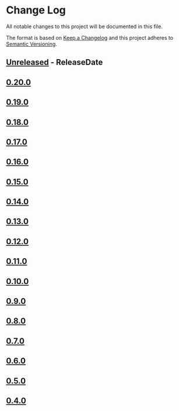 # Change Log
All notable changes to this project will be documented in this file.

The format is based on [Keep a Changelog](http://keepachangelog.com/)
and this project adheres to [Semantic Versioning](http://semver.org/).

<!-- next-header -->
## [Unreleased] - ReleaseDate

## [0.20.0]

## [0.19.0]

## [0.18.0]

## [0.17.0]

## [0.16.0]

## [0.15.0]

## [0.14.0]

## [0.13.0]

## [0.12.0]

## [0.11.0]

## [0.10.0]

## [0.9.0]

## [0.8.0]

## [0.7.0]

## [0.6.0]

## [0.5.0]

## [0.4.0]

<!-- next-url -->
[Unreleased]: https://github.com/rust-cli/argfile/compare/v0.1.4...HEAD
[0.20.0]: https://github.com/rust-cli/argfile/compare/v0.19.0...v0.20.0
[0.19.0]: https://github.com/rust-cli/argfile/compare/v0.18.0...v0.19.0
[0.18.0]: https://github.com/rust-cli/argfile/compare/v0.17.0...v0.18.0
[0.17.0]: https://github.com/rust-cli/argfile/compare/v0.16.0...v0.17.0
[0.16.0]: https://github.com/rust-cli/argfile/compare/v0.15.0...v0.16.0
[0.15.0]: https://github.com/rust-cli/argfile/compare/v0.14.0...v0.15.0
[0.14.0]: https://github.com/rust-cli/argfile/compare/v0.13.0...v0.14.0
[0.13.0]: https://github.com/rust-cli/argfile/compare/v0.12.0...v0.13.0
[0.12.0]: https://github.com/rust-cli/argfile/compare/v0.11.0...v0.12.0
[0.11.0]: https://github.com/rust-cli/argfile/compare/v0.10.0...v0.11.0
[0.10.0]: https://github.com/rust-cli/argfile/compare/v0.9.0...v0.10.0
[0.9.0]: https://github.com/rust-cli/argfile/compare/v0.8.0...v0.9.0
[0.8.0]: https://github.com/rust-cli/argfile/compare/v0.7.0...v0.8.0
[0.7.0]: https://github.com/rust-cli/argfile/compare/v0.6.0...v0.7.0
[0.6.0]: https://github.com/rust-cli/argfile/compare/v0.5.0...v0.6.0
[0.5.0]: https://github.com/rust-cli/argfile/compare/0.4.0...v0.5.0
[0.4.0]: https://github.com/rust-cli/argfile/compare/33a6541d4d3cdfaf9fe287106e5d01490f7cf692...0.4.0
